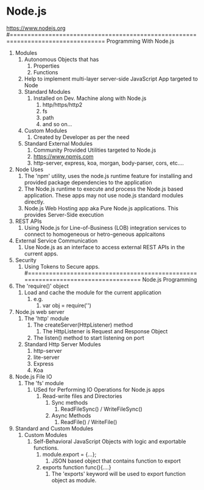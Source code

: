 # Node.js
https://www.nodejs.org
#=================================================================================
Programming With Node.js
1. Modules
   1. Autonomous Objects that has
      1. Properties
      2. Functions
   2. Help to implement multi-layer server-side JavaScript App targeted to Node
   3. Standard Modules
      1. Installed on Dev. Machine along with Node.js
         1. http/https/http2
         2. fs
         3. path
         4. and so on...
   4. Custom Modules
      1. Created by Developer as per the need
   5. Standard External Modules
      1. Community Provided Utilities targeted to Node.js
      2. https://www.npmjs.com
      3. http-server, express, koa, morgan, body-parser, cors, etc....
2. Node Uses
   1. The 'npm' utility, uses the node.js runtime feature for installing and provided package dependencies to the application
   2. The Node.js runtime to execute and process the Node.js based application. These apps may not use node.js standard modules directly.
   3. Node.js Web Hosting app aka Pure Node.js applications. This provides Server-Side execution 
3. REST APIs    
   1. Using Node.js for Line-of-Business (LOB) integration services to connect to homogeneous or hetro-geneous applcaitons 
4. External Service Communication
   1. Use Node.js as an interface to access external REST APIs in the current apps.
5. Security
   1. Using Tokens to Secure apps.
#=================================================================================
Node.js Programming
1. The 'require()' object
   1. Load and cache the module for the current application
      1. e.g.
         1. var obj = require('<MODULE>')
2. Node.js web server
   1. The 'http' module
      1. The createServer(HttpListener) method
         1. The HttpListener is Request and Response Object
      2. The listen() method to start listening on port
   2. Standard Http Server Modules
      1. http-server
      2. lite-server
      3. Express
      4. Koa
3. Node.js File IO
   1. The 'fs' module
      1. USed for Performing IO Operations for Node.js apps
         1. Read-write files and Directories
            1. Sync methods
               1. ReadFileSync() / WriteFileSync()
            2. Async Methods
               1. ReadFile() / WriteFile()
4. Standard and Custom Modules
   1. Custom Modules
      1. Self-Behavioral JavaScript Objects with logic and exportable functions.
         1. module.export = {...};
            1. JSON based object that contains function to export
         2. exports function func(){....}
            1. The 'exports' keyword will be used to export function object as module.